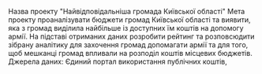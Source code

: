 Назва проекту "Найвідповідальніша громада Київської області"
Мета проекту проаналізувати бюджети громад Київської області та виявити, яка з громад виділила найбільше із доступних їм коштів на допомогу армії. 
На підставі отриманих даних розробити рейтинг та розповсюдити зібрану аналітику для захочення громад допомагати армії та для того, щоб мешканці громад впливали на розподіл коштів місцевих бюджетів.
Джерела даних: Єдиний портал використання публічних коштів, 
